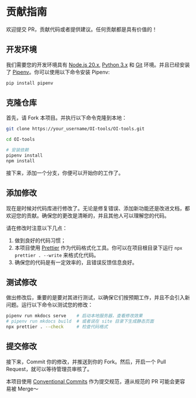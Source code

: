 # 贡献指南

欢迎提交 PR，贡献代码或者提供建议。任何贡献都是具有价值的！

## 开发环境

我们需要您的开发环境具有 [Node.js 20.x](https://nodejs.org/en/), [Python 3.x](https://www.python.org/) 和 [Git](https://git-scm.com/) 环境。并且已经安装了 [Pipenv](https://pipenv.pypa.io/en/latest/)。你可以使用以下命令安装 Pipenv:

```bash
pip install pipenv
```

## 克隆仓库

首先，请 Fork 本项目。并执行以下命令克隆到本地：

```bash
git clone https://your_username/OI-tools/OI-tools.git

cd OI-tools

# 安装依赖
pipenv install
npm install
```

接下来，添加一个分支，你便可以开始你的工作了。

## 添加修改

现在是时候对代码库进行修改了。无论是修复错误、添加新功能还是改进文档，都欢迎您的贡献。确保您的更改是清晰的，并且其他人可以理解您的代码。

请在修改时注意以下几点：

1. 做到良好的代码习惯；
2. 本项目使用 [Prettier](https://prettier.io/) 作为代码格式化工具。你可以在项目根目录下运行 `npx prettier . --write` 来格式化代码。
3. 确保您的代码是有一定效率的，且错误反馈信息良好。

## 测试修改

做出修改后，重要的是要对其进行测试，以确保它们按预期工作，并且不会引入新问题。运行以下命令以测试您的修改：

```bash
pipenv run mkdocs serve    # 启动本地服务器，查看修改效果
# pipenv run mkdocs build  # 或者说在 site 目录下生成静态页面
npx prettier . --check     # 检查代码格式
```

## 提交修改

接下来，Commit 你的修改，并推送到你的 Fork。然后，开启一个 Pull Request，就可以等待管理员审核了。

本项目使用 [Conventional Commits](https://www.conventionalcommits.org/en/v1.0.0/) 作为提交规范，遵从规范的 PR 可能会更容易被 Merge～
